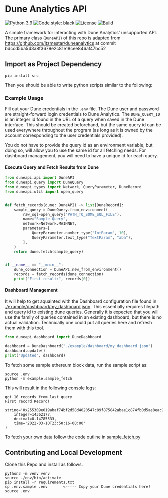 # Dune Analytics API

[![Python 3.9](https://img.shields.io/badge/python-3.10-blue.svg)](https://www.python.org/downloads/release/python-3102/)
[![Code style: black](https://img.shields.io/badge/code%20style-black-000000.svg)](https://github.com/psf/black)
[![License](https://img.shields.io/badge/License-Apache%202.0-blue.svg)](https://opensource.org/licenses/Apache-2.0)
[![Build](https://github.com/bh2smith/duneapi/actions/workflows/pull-request.yaml/badge.svg)](https://github.com/bh2smith/duneapi/actions/workflows/pull-request.yml)

A simple framework for interacting with Dune Analytics' unsupported API. The primary
class (`DuneAPI`) of this repo is adapted from
https://github.com/itzmestar/duneanalytics at commit
bdccd5ba543a8f3679e2c81e18cee846af47bc52

## Import as Project Dependency

```shell
pip install src
```

Then you should be able to write python scripts similar to the following:

### Example Usage

Fill out your Dune credentials in the `.env` file. The Dune user and password are
straight-forward login credentials to Dune Analytics. The `DUNE_QUERY_ID` is an integer
id found in the URL of a query when saved in the Dune interface. This should be created
beforehand, but the same query id can be used everywhere throughout the program (as long
as it is owned by the account corresponding to the user credentials provided).

You do not have to provide the query id as an environment variable, but doing so, will
allow you to use the same id for all fetching needs. For dashboard management, you will
need to have a unique id for each query.

#### Execute Query and Fetch Results from Dune

```python
from duneapi.api import DuneAPI
from duneapi.query import DuneQuery
from duneapi.types import Network, QueryParameter, DuneRecord
from duneapi.util import open_query


def fetch_records(dune: DuneAPI) -> list[DuneRecord]:
    sample_query = DuneQuery.from_environment(
        raw_sql=open_query("PATH_TO_SOME_SQL_FILE"),
        name="Sample Query",
        network=Network.MAINNET,
        parameters=[
            QueryParameter.number_type("IntParam", 10),
            QueryParameter.text_type("TextParam", "aba"),
        ],
    )
    return dune.fetch(sample_query)


if __name__ == "__main__":
    dune_connection = DuneAPI.new_from_environment()
    records = fetch_records(dune_connection)
    print("First result:", records[0])
```

#### Dashboard Management

It will help to get aquainted with the Dashboard configuration file found in
[./example/dashboard/my_dashboard.json](./example/dashboard/my_dashboard.json). This
essentially requires filepath and query id to existing dune queries. Generally it is
expected that you will use the family of queries contained in an existing dashboard, but
there is no actual validation. Technically one could put all queries here and refresh
them with this tool.

```python
from duneapi.dashboard import DuneDashboard

dashboard = DuneDashboard("./example/dashboard/my_dashboard.json")
dashboard.update()
print("Updated", dashboard)
```

To fetch some sample ethereum block data, run the sample script as:

```shell
source .env
python -m example.sample_fetch
```

This will result in the following console logs:

```
got 10 records from last query
First record Record(
    string='0x255309e019abaf74bf2d58d4020547c89f875842abae1c874fb0d5ae8eac9859', 
    integer=14362177, 
    decimal=0.14785533, 
    time='2022-03-10T23:50:16+00:00'
)
```

To fetch your own data follow the code outline
in [sample_fetch.py](example/sample_fetch.py)

## Contributing and Local Development

Clone this Repo and install as follows.

```shell
python3 -m venv venv
source ./env/bin/activate
pip install -r requirements.txt
cp .env.sample .env       <----- Copy your Dune credentials here!
source .env
```
